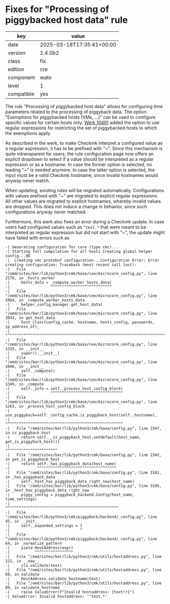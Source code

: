 [//]: # (werk v2)
# Fixes for "Processing of piggybacked host data" rule

key        | value
---------- | ---
date       | 2025-03-18T17:35:41+00:00
version    | 2.4.0b2
class      | fix
edition    | cre
component  | wato
level      | 1
compatible | yes

The rule "Processing of piggybacked host data" allows for configuring time parameters related to the
processing of piggyback data. The option "Exemptions for piggybacked hosts (VMs, ...)" can be used
to configure specific values for certain hosts only. [Werk 10491](https://checkmk.com/werk/10491)
added the option to use regular expressions for restricting the set of piggybacked hosts to which
the exemptions apply.

As described in the werk, to make Checkmk interpret a configured value as a regular expression, it
has to be prefixed with "~". Since this mechanism is quite intransparent for users, the rule
configuration page now offers an explicit dropdown to select if a value should be interpreted as a
regular expression or as a hostname. In case the former option is selected, no leading "~" is needed
anymore. In case the latter option is selected, the input must be a valid Checkmk hostname, since
invalid hostnames would anyway never match.

When updating, existing rules will be migrated automatically. Configurations with values prefixed
with "~" are migrated to explicit regular expressions. All other values are migrated to explicit
hostnames, whereby invalid values are dropped. This does not induce a change in behavior, since
such configurations anyway never matched.

Furthermore, this werk also fixes an error during a Checkmk update. In case users had configured
values such as `^test.*` that were meant to be interpreted as regular expression but did not start
with "~", the update might have failed with errors such as
```
-| Generating configuration for core (type cmc)...
-| Starting full compilation for all hosts Creating global helper config...OK
-|  Creating cmc protobuf configuration...Configuration Error: Error creating configuration: Traceback (most recent call last):
-|   File "/omd/sites/bar/lib/python3/cmk/base/cee/microcore_config.py", line 2176, in _hosts_worker
-|     hosts_data = _compute_worker_hosts_data(
-|                  ^^^^^^^^^^^^^^^^^^^^^^^^^^^
-|   File "/omd/sites/bar/lib/python3/cmk/base/cee/microcore_config.py", line 2064, in _compute_worker_hosts_data
-|     helper_config_manager.get_host_data(
-|   File "/omd/sites/bar/lib/python3/cmk/base/cee/microcore_config.py", line 3043, in get_host_data
-|     host_class(config_cache, hostname, hosts_config, passwords, ip_address_of),
-|     ^^^^^^^^^^^^^^^^^^^^^^^^^^^^^^^^^^^^^^^^^^^^^^^^^^^^^^^^^^^^^^^^^^^^^^^^^^
-|   File "/omd/sites/bar/lib/python3/cmk/base/cee/microcore_config.py", line 1315, in __init__
-|     super().__init__(
-|   File "/omd/sites/bar/lib/python3/cmk/base/cee/microcore_config.py", line 1046, in __init__
-|     self._compute()
-|   File "/omd/sites/bar/lib/python3/cmk/base/cee/microcore_config.py", line 1349, in _compute
-|     self._info = self._process_host_config_block(
-|                  ^^^^^^^^^^^^^^^^^^^^^^^^^^^^^^^^
-|   File "/omd/sites/bar/lib/python3/cmk/base/cee/microcore_config.py", line 1263, in _process_host_config_block
-|     use_piggyback=self._config_cache.is_piggyback_host(self._hostname),
-|                   ^^^^^^^^^^^^^^^^^^^^^^^^^^^^^^^^^^^^^^^^^^^^^^^^^^^^
-|   File "/omd/sites/bar/lib/python3/cmk/base/config.py", line 2347, in is_piggyback_host
-|     return self.__is_piggyback_host.setdefault(host_name, get_is_piggyback_host())
-|                                                           ^^^^^^^^^^^^^^^^^^^^^^^
-|   File "/omd/sites/bar/lib/python3/cmk/base/config.py", line 2342, in get_is_piggyback_host
-|     return self._has_piggyback_data(host_name)
-|            ^^^^^^^^^^^^^^^^^^^^^^^^^^^^^^^^^^^
-|   File "/omd/sites/bar/lib/python3/cmk/base/config.py", line 3181, in _has_piggyback_data
-|     self._host_has_piggyback_data_right_now(host_name)
-|   File "/omd/sites/bar/lib/python3/cmk/base/config.py", line 3195, in _host_has_piggyback_data_right_now
-|     piggy_config = piggyback_backend.Config(host_name, time_settings)
-|                    ^^^^^^^^^^^^^^^^^^^^^^^^^^^^^^^^^^^^^^^^^^^^^^^^^^
-|   File "/omd/sites/bar/lib/python3/cmk/piggyback/backend/_config.py", line 45, in __init__
-|     self._expanded_settings = {
-|                               ^
-|   File "/omd/sites/bar/lib/python3/cmk/piggyback/backend/_config.py", line 64, in _normalize_pattern
-|     yield HostAddress(expr)
-|           ^^^^^^^^^^^^^^^^^
-|   File "/omd/sites/bar/lib/python3/cmk/utils/hostaddress.py", line 121, in __new__
-|     cls.validate(text)
-|   File "/omd/sites/bar/lib/python3/cmk/utils/hostaddress.py", line 68, in validate
-|     HostAddress.validate_hostname(text)
-|   File "/omd/sites/bar/lib/python3/cmk/utils/hostaddress.py", line 89, in validate_hostname
-|     raise ValueError(f"Invalid hostaddress: {text!r}")
-| ValueError: Invalid hostaddress: '^test.*'
```
